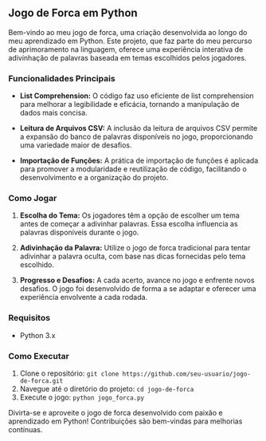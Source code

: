 ## Jogo de Forca em Python

Bem-vindo ao meu jogo de forca, uma criação desenvolvida ao longo do meu aprendizado em Python. Este projeto, que faz parte do meu percurso de aprimoramento na linguagem, oferece uma experiência interativa de adivinhação de palavras baseada em temas escolhidos pelos jogadores.

### Funcionalidades Principais

- **List Comprehension:** O código faz uso eficiente de list comprehension para melhorar a legibilidade e eficácia, tornando a manipulação de dados mais concisa.

- **Leitura de Arquivos CSV:** A inclusão da leitura de arquivos CSV permite a expansão do banco de palavras disponíveis no jogo, proporcionando uma variedade maior de desafios.

- **Importação de Funções:** A prática de importação de funções é aplicada para promover a modularidade e reutilização de código, facilitando o desenvolvimento e a organização do projeto.

### Como Jogar

1. **Escolha do Tema:** Os jogadores têm a opção de escolher um tema antes de começar a adivinhar palavras. Essa escolha influencia as palavras disponíveis durante o jogo.

2. **Adivinhação da Palavra:** Utilize o jogo de forca tradicional para tentar adivinhar a palavra oculta, com base nas dicas fornecidas pelo tema escolhido.

3. **Progresso e Desafios:** A cada acerto, avance no jogo e enfrente novos desafios. O jogo foi desenvolvido de forma a se adaptar e oferecer uma experiência envolvente a cada rodada.

### Requisitos

- Python 3.x

### Como Executar

1. Clone o repositório: `git clone https://github.com/seu-usuario/jogo-de-forca.git`
2. Navegue até o diretório do projeto: `cd jogo-de-forca`
3. Execute o jogo: `python jogo_forca.py`

Divirta-se e aproveite o jogo de forca desenvolvido com paixão e aprendizado em Python! Contribuições são bem-vindas para melhorias contínuas.


